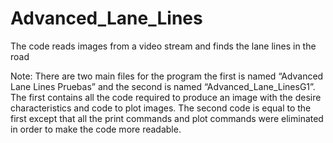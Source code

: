 # Advanced_Lane_Lines
The code reads images from a video stream and finds the lane lines in the road

Note: There are two main files for the program the first is named “Advanced Lane Lines Pruebas” and the second is named “Advanced_Lane_LinesG1”. The first contains all the code required to produce an image with the desire characteristics and code to plot images. The second code is equal to the first except that all the print commands and plot commands were eliminated in order to make the code more readable. 
